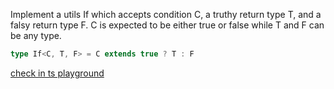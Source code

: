 Implement a utils If which accepts condition C, a truthy return type T, and a falsy return type F. C is expected to be either true or false while T and F can be any type.

```typescript
type If<C, T, F> = C extends true ? T : F
```

[check in ts playground](https://www.typescriptlang.org/play?#code/C4TwDgpgBAkgZgHgMIBooBU0DEB8UC8USUEAHsBAHYAmAzlMAE4Cu0A-BlAFxRYBQfUJCgBBArERNWaAOQBDGbIBGMvFAD06kqUgBjCtQYB7KEujyZg8NABC4+AjhyANrQiyFy1Rq1k9B41NzFSA)

